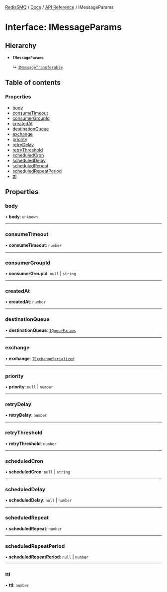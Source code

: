[RedisSMQ](../../../README.md) / [Docs](../../README.md) / [API Reference](../README.md) / IMessageParams

# Interface: IMessageParams

## Hierarchy

- **`IMessageParams`**

  ↳ [`IMessageTransferable`](IMessageTransferable.md)

## Table of contents

### Properties

- [body](IMessageParams.md#body)
- [consumeTimeout](IMessageParams.md#consumetimeout)
- [consumerGroupId](IMessageParams.md#consumergroupid)
- [createdAt](IMessageParams.md#createdat)
- [destinationQueue](IMessageParams.md#destinationqueue)
- [exchange](IMessageParams.md#exchange)
- [priority](IMessageParams.md#priority)
- [retryDelay](IMessageParams.md#retrydelay)
- [retryThreshold](IMessageParams.md#retrythreshold)
- [scheduledCron](IMessageParams.md#scheduledcron)
- [scheduledDelay](IMessageParams.md#scheduleddelay)
- [scheduledRepeat](IMessageParams.md#scheduledrepeat)
- [scheduledRepeatPeriod](IMessageParams.md#scheduledrepeatperiod)
- [ttl](IMessageParams.md#ttl)

## Properties

### body

• **body**: `unknown`

___

### consumeTimeout

• **consumeTimeout**: `number`

___

### consumerGroupId

• **consumerGroupId**: ``null`` \| `string`

___

### createdAt

• **createdAt**: `number`

___

### destinationQueue

• **destinationQueue**: [`IQueueParams`](IQueueParams.md)

___

### exchange

• **exchange**: [`TExchangeSerialized`](../README.md#texchangeserialized)

___

### priority

• **priority**: ``null`` \| `number`

___

### retryDelay

• **retryDelay**: `number`

___

### retryThreshold

• **retryThreshold**: `number`

___

### scheduledCron

• **scheduledCron**: ``null`` \| `string`

___

### scheduledDelay

• **scheduledDelay**: ``null`` \| `number`

___

### scheduledRepeat

• **scheduledRepeat**: `number`

___

### scheduledRepeatPeriod

• **scheduledRepeatPeriod**: ``null`` \| `number`

___

### ttl

• **ttl**: `number`

